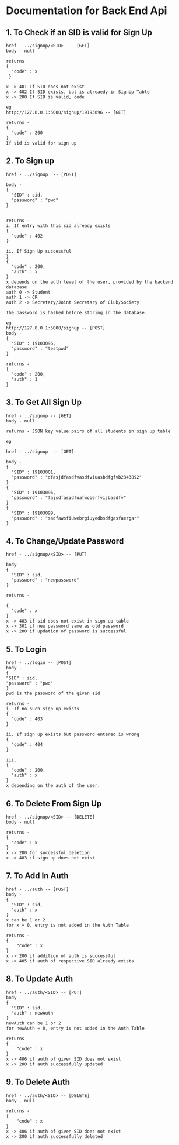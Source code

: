 # Documentation for Back End Api

## 1. To Check if an SID is valid for Sign Up

    href - ../signup/<SID>  -- [GET]
    body - null

    returns 
    {
      "code" : x 
     }

    x -> 401 If SID does not exist
    x -> 402 If SID exists, but is alreaedy in SignUp Table
    x -> 200 If SID is valid, code 

    eg 
    http://127.0.0.1:5000/signup/19193096 -- [GET]

    returns - 
    {
      "code" : 200
    }
    If sid is valid for sign up
  

## 2. To Sign up 
  
    href - ../signup  -- [POST]

    body - 
    {
      "SID" : sid,
      "password" : "pwd"
    }


    returns - 
    i. If entry with this sid already exists 
    {
      "code" : 402
    }
    
    ii. If Sign Up successful
    }
    {
      "code" : 200,
      "auth" : x
    }
    x depends on the auth level of the user, provided by the backend database
    auth 0 -> Student
    auth 1 -> CR
    auth 2 -> Secretary/Joint Secretary of Club/Society

    The password is hashed before storing in the database.

    eg
    http://127.0.0.1:5000/signup -- [POST]
    body - 
    {
      "SID" : 19103096,
      "password" : "testpwd"
    }

    returns - 
    {
      "code" : 200,
      "auth" : 1
    }

  
## 3. To Get All Sign Up

    href - ../signup -- [GET]
    body - null

    returns - JSON key value pairs of all students in sign up table

    eg 

    href - ../signup  -- [GET]

    body - 
    {
      "SID" : 19103001,
      "password" : "dfasjdfasdfvasdfviuasbdfgfvb2343892"
    }
    {
      "SID" : 19103096,
      "password" : "fajsdfasidfuafwoberfvijbasdfv"
    }
    {
      "SID" : 19103099,
      "password" : "sadfawsfiuwebrgiuyedbsdfgasfaergar"
    }


## 4. To Change/Update Password

    href - ../signup/<SID> -- [PUT]
    
    body - 
    {
      "SID" : sid,
      "password" : "newpassword"
    }
    
    returns - 

    {
      "code" : x
    }
    x -> 403 if sid does not exist in sign up table
    x -> 301 if new password same as old password
    x -> 200 if updation of password is successful
    
    
## 5. To Login 
  
    href - ../login -- [POST]
    body - 
    {
    "SID" : sid,
    "password" : "pwd"
    }
    pwd is the password of the given sid
    
    returns - 
    i. If no such sign up exists
    {
      "code" : 403
    }
    
    ii. If sign up exists but password entered is wrong
    {
      "code" : 404
    }
    
    iii. 
    {
      "code" : 200,
      "auth" : x
    }
    x depending on the auth of the user.
    
## 6. To Delete From Sign Up
 
    href - ../signup/<SID> -- [DELETE]
    body - null
    
    returns - 
    {
      "code" : x
    }
    x -> 200 for successful deletion
    x -> 403 if sign up does not exist
      
 ## 7. To Add In Auth
 
    href - ../auth -- [POST]
    body - 
    {
      "SID" : sid, 
      "auth" : x
    }
    x can be 1 or 2
    for x = 0, entry is not added in the Auth Table
    
    returns - 
    {
        "code" : x
    }
    x -> 200 if addition of auth is successful
    x -> 405 if auth of respective SID already exists
    
    
 ## 8. To Update Auth 
    
    href - ../auth/<SID> -- [PUT]
    body - 
    {
      "SID" : sid, 
      "auth" : newAuth
    }
    newAuth can be 1 or 2
    for newAuth = 0, entry is not added in the Auth Table
    
    returns - 
    {
        "code" : x
    }
    x -> 406 if auth of given SID does not exist
    x -> 200 if auth successfully updated
    
 ## 9. To Delete Auth
      
    href - ../auth/<SID> -- [DELETE]
    body - null
    
    returns - 
    {
        "code" : x
    }
    x -> 406 if auth of given SID does not exist
    x -> 200 if auth successfully deleted
 
    
  
    
     
    
  
  
  
  
  
  
  
  
  
